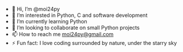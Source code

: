 - 👋 Hi, I’m @moi24py
- 👀 I’m interested in Python, C and software development
- 🌱 I’m currently learning Python
- 💞️ I’m looking to collaborate on small Python projects
- 📫 How to reach me moi24py@gmail.com
- ⚡ Fun fact: I love coding surrounded by nature, under the starry sky

<!---
moi24py/moi24py is a ✨ special ✨ repository because its `README.md` (this file) appears on your GitHub profile.
You can click the Preview link to take a look at your changes.
--->
